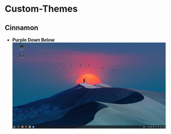 # Custom-Themes

## Cinnamon
* **Purple Down Below**
![Purple Down Below](Cinnamon/Purple_Down_Below.png)